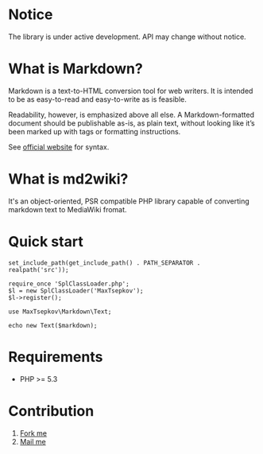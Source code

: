 Notice
======

The library is under active development. API may change without notice.

What is Markdown?
=================

Markdown is a text-to-HTML conversion tool for web writers.
It is intended to be as easy-to-read and easy-to-write as is feasible.

Readability, however, is emphasized above all else.
A Markdown-formatted document should be publishable as-is, as plain text,
without looking like it’s been marked up with tags or formatting instructions.

See [official website](http://daringfireball.net/projects/markdown/syntax) for syntax.


What is md2wiki?
========================

It's an object-oriented, PSR compatible PHP library capable of converting markdown text to MediaWiki fromat.


Quick start
=========

    set_include_path(get_include_path() . PATH_SEPARATOR . realpath('src'));

    require_once 'SplClassLoader.php';
    $l = new SplClassLoader('MaxTsepkov');
    $l->register();

    use MaxTsepkov\Markdown\Text;

    echo new Text($markdown);

Requirements
===========

  *  PHP  >= 5.3

Contribution
==========

  1.  [Fork me](https://github.com/saganov/md2wiki/fork)
  2.  [Mail me](mailto:saganoff@gmail.com)
